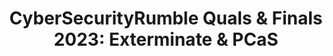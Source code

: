 ---
title: "CyberSecurityRumble Quals & Finals 2023: Exterminate & PCaS"
redirect_to: "https://ik0ri4n.de/rumble-23"
categories: writeups
---